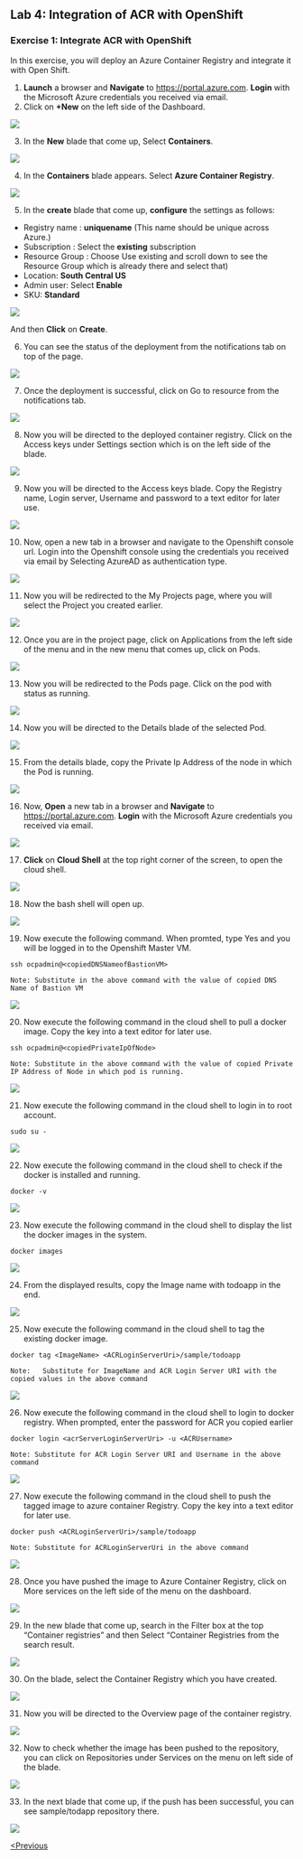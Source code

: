 ## Lab 4: Integration of ACR with OpenShift

### Exercise 1: Integrate ACR with OpenShift 
In this exercise, you will deploy an Azure Container Registry and integrate it with Open Shift. 

1.	**Launch** a browser and **Navigate** to https://portal.azure.com. **Login** with the Microsoft Azure credentials you received via email. 
2.	Click on **+New** on the left side of the Dashboard.
<img src="../images/104az_new.jpg"/> 

3.	In the **New** blade that come up, Select **Containers**. 
<img src="../images/105az_containers.jpg"/> 
 
4.	In the **Containers** blade appears. Select **Azure Container Registry**.
<img src="../images/106acr.jpg"/> 

5.	In the **create** blade that come up, **configure** the settings as follows:

-	Registry name  :  **uniquename** (This name should be unique across Azure.)
-	Subscription : Select the **existing** subscription
-	Resource Group : Choose Use existing and scroll down to see the Resource Group which is already there and select that)
-	Location: **South Central US**
-	Admin user: Select **Enable**
-	SKU: **Standard**

<img src="../images/107create_acr.jpg"/>  

And then **Click** on **Create**.

6.	You can see the status of the deployment from the notifications tab on top of the page.
<img src="../images/108notification.jpg"/> 

7.	Once the deployment is successful, click on Go to resource from the notifications tab.
<img src="../images/109dep_status.jpg"/> 

8.	Now you will be directed to the deployed container registry. Click on the Access keys under Settings section which is on the left side of the blade.
<img src="../images/110acr_accesskey.jpg"/> 

9.	Now you will be directed to the Access keys blade.
Copy the Registry name, Login server, Username and password to a text editor for later use.
<img src="../images/111acr_copy.jpg"/> 

10.	Now, open a new tab in a browser and navigate to the Openshift console url. Login into the Openshift console using the credentials you received via email by Selecting AzureAD as authentication type.
<img src="../images/112openshift_console.jpg"/> 

11.	Now you will be redirected to the My Projects page, where you will select the Project you created earlier.
<img src="../images/113myproject_page.jpg"/> 

12.	Once you are in the project page, click on Applications from the left side of the menu and in the new menu that comes up, click on Pods.
<img src="../images/114project_page.jpg"/> 

13.	Now you will be redirected to the Pods page. Click on the pod with status as running.
<img src="../images/115pods_page.jpg"/> 

14.	Now you will be directed to the Details blade of the selected Pod.
<img src="../images/116details_page.jpg"/> 

15.	From the details blade, copy the Private Ip Address of the node in which the Pod is running.
<img src="../images/117copy_details.jpg"/> 

16.	Now, **Open** a new tab in a browser and **Navigate** to https://portal.azure.com. **Login** with the Microsoft Azure credentials you received via email.
<img src="../images/118az_dashboard.jpg"/> 

17.	**Click** on **Cloud Shell**  at the top right corner of the screen, to open the cloud shell.
<img src="../images/119bash.jpg"/> 

18.	Now the bash shell will open up.
<img src="../images/120bashshell.jpg"/> 

19.	Now execute the following command. When promted, type Yes and you will be logged in to the Openshift Master VM.
```
ssh ocpadmin@<copiedDNSNameofBastionVM>
```
```
Note: Substitute in the above command with the value of copied DNS Name of Bastion VM 
```
<img src="../images/121openshift_cmnd.jpg"/> 

20.	Now execute the following command in the cloud shell to pull a docker image. Copy the key into a text editor for later use.
```
ssh ocpadmin@<copiedPrivateIpOfNode>
```
```
Note: Substitute in the above command with the value of copied Private IP Address of Node in which pod is running.
``` 
<img src="../images/122openshift_cmnd.jpg"/> 

21.	Now execute the following command in the cloud shell to login in to root account. 
```
sudo su -
```
<img src="../images/123openshift_cmnd.jpg"/> 

22.	Now execute the following command in the cloud shell to check if the docker is installed and running. 
```
docker -v 
``` 
<img src="../images/124openshift_cmnd.jpg"/> 

23.	Now execute the following command in the cloud shell to display the list the docker images in the system. 
```
docker images
```
<img src="../images/125openshift_cmnd.jpg"/> 

24.	From the displayed results, copy the Image name with todoapp in the end.
<img src="../images/126openshift_cmnd.jpg"/> 

25.	Now execute the following command in the cloud shell to tag the existing docker image.
```
docker tag <ImageName> <ACRLoginServerUri>/sample/todoapp
```
```
Note: 	Substitute for ImageName and ACR Login Server URI with the copied values in the above command
```
<img src="../images/127openshift_cmnd.jpg"/> 

26.	Now execute the following command in the cloud shell to login to docker registry. When prompted, enter the password for ACR you copied earlier
```
docker login <acrServerLoginServerUri> -u <ACRUsername>
```
```
Note: Substitute for ACR Login Server URI and Username in the above command
```
<img src="../images/128openshift_cmnd.jpg"/> 

27.	Now execute the following command in the cloud shell to push the tagged image to azure container Registry. Copy the key into a text editor for later use.
```
docker push <ACRLoginServerUri>/sample/todoapp
```
```
Note: Substitute for ACRLoginServerUri in the above command
``` 
<img src="../images/129openshift_cmnd.jpg"/> 

28.	Once you have pushed the image to Azure Container Registry, click on More services on the left side of the menu on the dashboard.
<img src="../images/130az_moreservices.jpg"/> 

29.	In the new blade that come up, search in the Filter box at the top “Container registries” and then Select “Container Registries from 
the search result.
<img src="../images/131search_acr.jpg"/> 

30.	On the blade, select the Container Registry which you have created.
<img src="../images/132select_acr.jpg"/> 

31.	Now you will be directed to the Overview page of the container registry.
<img src="../images/133overview_acr.jpg"/> 

32.	Now to check whether the image has been pushed to the repository, you can click on Repositories under Services on the menu on left side of the blade.
<img src="../images/134repositories.jpg"/> 

33.	In the next blade that come up, if the push has been successful, you can see sample/todapp repository there. 
<img src="../images/135repositoriesview.jpg"/> 

[<Previous](/docs/Lab%203:%20Deploying-workload-on-Openshift.md)
